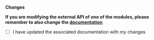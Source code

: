 **Changes**

**If you are modifying the external API of one of the modules, please remember to also change the [documentation](/docs/)**

- [ ] I have updated the associated documentation with my changes
